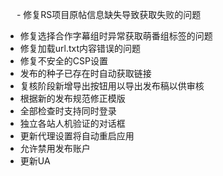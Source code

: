 　 - 修复RS项目原帖信息缺失导致获取失败的问题
  - 修复选择合作字幕组时异常获取萌番组标签的问题
  - 修复加载url.txt内容错误的问题
  - 修复不安全的CSP设置
  - 发布的种子已存在时自动获取链接
  - 复核阶段新增导出按钮用以导出发布稿以供审核
  - 根据新的发布规范修正模版
  - 全部检查时支持同时登录
  - 独立各站人机验证的对话框
  - 更新代理设置将自动重启应用
  - 允许禁用发布账户
  - 更新UA